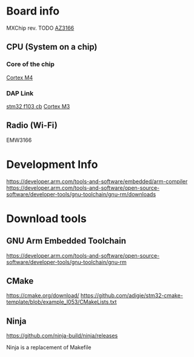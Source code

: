# Board info
MXChip rev. TODO
[AZ3166](https://www.seeedstudio.com/AZ3166-IOT-Developer-Kit.html)


## CPU (System on a chip)


### Core of the chip
[Cortex M4](https://www.seeedstudio.com/EMW3166-WiFi-Module.html)

### DAP Link
[stm32 f103 cb](https://www.st.com/content/st_com/en/products/microcontrollers-microprocessors/stm32-32-bit-arm-cortex-mcus/stm32-mainstream-mcus/stm32f1-series/stm32f103/stm32f103cb.html)
[Cortex M3](https://en.wikipedia.org/wiki/ARM_Cortex-M)

## Radio (Wi-Fi)
EMW3166

# Development Info
https://developer.arm.com/tools-and-software/embedded/arm-compiler
https://developer.arm.com/tools-and-software/open-source-software/developer-tools/gnu-toolchain/gnu-rm/downloads

# Download tools

## GNU Arm Embedded Toolchain
https://developer.arm.com/tools-and-software/open-source-software/developer-tools/gnu-toolchain/gnu-rm

## CMake
https://cmake.org/download/
https://github.com/adigie/stm32-cmake-template/blob/example_l053/CMakeLists.txt

## Ninja
https://github.com/ninja-build/ninja/releases

Ninja is a replacement of Makefile